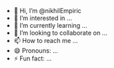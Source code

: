 - 👋 Hi, I’m @nikhilEmpiric
- 👀 I’m interested in ...
- 🌱 I’m currently learning ...
- 💞️ I’m looking to collaborate on ...
- 📫 How to reach me ...
- 😄 Pronouns: ...
- ⚡ Fun fact: ...

<!---
nikhilEmpiric/nikhilEmpiric is a ✨ special ✨ repository because its `README.md` (this file) appears on your GitHub profile.
You can click the Preview link to take a look at your changes.
--->
